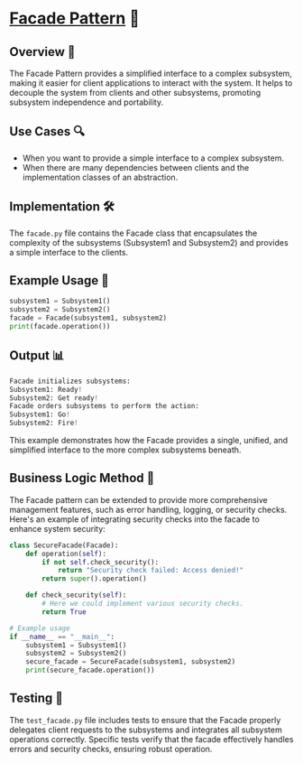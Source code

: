 # [Facade Pattern](../) 🏢

## Overview 📖
The Facade Pattern provides a simplified interface to a complex subsystem, making it easier for client applications to interact with the system. It helps to decouple the system from clients and other subsystems, promoting subsystem independence and portability.

## Use Cases 🔍
- When you want to provide a simple interface to a complex subsystem.
- When there are many dependencies between clients and the implementation classes of an abstraction.

## Implementation 🛠️
The `facade.py` file contains the Facade class that encapsulates the complexity of the subsystems (Subsystem1 and Subsystem2) and provides a simple interface to the clients.

## Example Usage 📝
```python
subsystem1 = Subsystem1()
subsystem2 = Subsystem2()
facade = Facade(subsystem1, subsystem2)
print(facade.operation())
```
## Output 📊
```python
Facade initializes subsystems:
Subsystem1: Ready!
Subsystem2: Get ready!
Facade orders subsystems to perform the action:
Subsystem1: Go!
Subsystem2: Fire!
```
This example demonstrates how the Facade provides a single, unified, and simplified interface to the more complex subsystems beneath.

## Business Logic Method 🧠
The Facade pattern can be extended to provide more comprehensive management features, such as error handling, logging, or security checks. Here's an example of integrating security checks into the facade to enhance system security:

```python
class SecureFacade(Facade):
    def operation(self):
        if not self.check_security():
            return "Security check failed: Access denied!"
        return super().operation()

    def check_security(self):
        # Here we could implement various security checks.
        return True

# Example usage
if __name__ == "__main__":
    subsystem1 = Subsystem1()
    subsystem2 = Subsystem2()
    secure_facade = SecureFacade(subsystem1, subsystem2)
    print(secure_facade.operation())
```

## Testing 🧪
The `test_facade.py` file includes tests to ensure that the Facade properly delegates client requests to the subsystems and integrates all subsystem operations correctly. Specific tests verify that the facade effectively handles errors and security checks, ensuring robust operation.